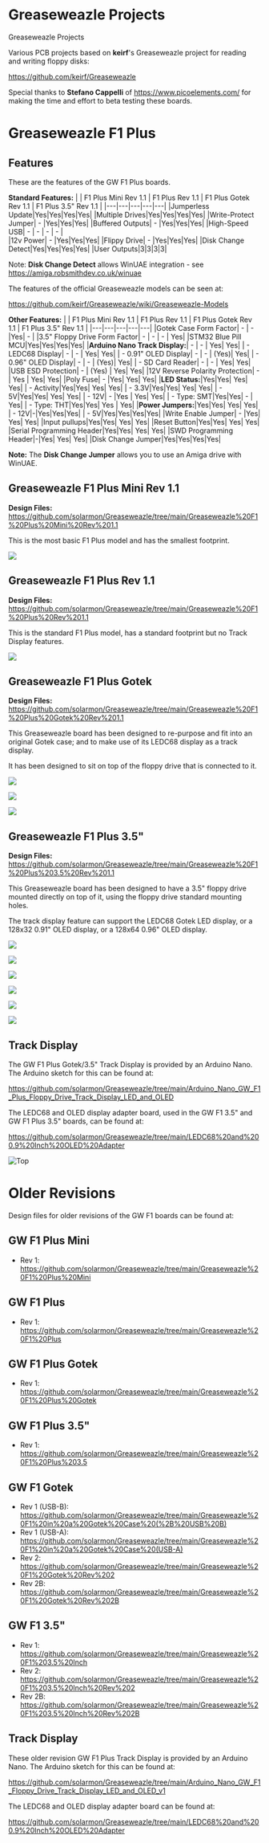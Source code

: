# Greaseweazle Projects
Greaseweazle Projects

Various PCB projects based on **keirf**'s Greaseweazle project for reading and writing floppy disks:

https://github.com/keirf/Greaseweazle

Special thanks to **Stefano Cappelli** of https://www.picoelements.com/ for making the time and effort to beta testing these boards. 

# Greaseweazle F1 Plus

## Features

These are the features of the GW F1 Plus boards.

**Standard Features:**
|   | F1 Plus Mini Rev 1.1 | F1 Plus  Rev 1.1 | F1 Plus Gotek	 Rev 1.1 | F1 Plus 3.5" Rev 1.1 |
|---|---|---|---|---|
|Jumperless Update|Yes|Yes|Yes|Yes|
|Multiple Drives|Yes|Yes|Yes|Yes|
|Write-Protect Jumper| - |Yes|Yes|Yes|
|Buffered Outputs| - |Yes|Yes|Yes|
|High-Speed USB| - | - | - | - |			
|12v Power| - |Yes|Yes|Yes|
|Flippy Drive| - |Yes|Yes|Yes|
|Disk Change Detect|Yes|Yes|Yes|Yes|
|User Outputs|3|3|3|3|

Note: **Disk Change Detect** allows WinUAE integration - see https://amiga.robsmithdev.co.uk/winuae

The features of the official Greaseweazle models can be seen at:

https://github.com/keirf/Greaseweazle/wiki/Greaseweazle-Models

**Other Features:**
|   | F1 Plus Mini Rev 1.1 | F1 Plus  Rev 1.1 | F1 Plus Gotek	 Rev 1.1 | F1 Plus 3.5" Rev 1.1 |
|---|---|---|---|---|
|Gotek Case Form Factor| - | -  |Yes|		-		|
|3.5" Floppy Drive Form Factor| - | - |		-		|			Yes|
|STM32 Blue Pill MCU|Yes|Yes|Yes|Yes|
|**Arduino Nano Track Display:**| - | - |		Yes|				Yes|
|	- LEDC68 Display| - | - |			Yes|				Yes|
|	- 0.91" OLED Display| - | - |		(Yes)|			Yes|
|	- 0.96" OLED Display| - | - |		(Yes)|			Yes|
|	- SD Card Reader| - | - |			Yes|				Yes|
|USB ESD Protection| - | (Yes) |				Yes|				Yes|
|12V Reverse Polarity Protection| - | Yes |	Yes|				Yes|
|Poly Fuse| - |Yes|						Yes|				Yes|
|**LED Status:**|Yes|Yes|						Yes|				Yes|
|	- Activity|Yes|Yes|					Yes|				Yes|
|	- 3.3V|Yes|Yes|						Yes|				Yes|
|	- 5V|Yes|Yes|							Yes|				Yes|
|	- 12V| - |Yes |							Yes|				Yes|
| - Type: SMT|Yes|Yes| - | Yes|
| - Type: THT|Yes|Yes| Yes | Yes|
|**Power Jumpers:**|Yes|Yes|						Yes|				Yes|
|	- 12V|-|Yes|Yes|Yes|
|	- 5V|Yes|Yes|Yes|Yes|
|Write Enable Jumper| - |Yes|				Yes|				Yes|
|Input pullups|Yes|Yes|					Yes|				Yes|
|Reset Button|Yes|Yes|					Yes|				Yes|
|Serial Programming Header|Yes|Yes|		Yes|				Yes|
|SWD Programming Header|-|Yes|			Yes|				Yes|
|Disk Change Jumper|Yes|Yes|Yes|Yes|

**Note:** The **Disk Change Jumper** allows you to use an Amiga drive with WinUAE.


## Greaseweazle F1 Plus Mini Rev 1.1

**Design Files:** https://github.com/solarmon/Greaseweazle/tree/main/Greaseweazle%20F1%20Plus%20Mini%20Rev%201.1

This is the most basic F1 Plus model and has the smallest footprint.

![](https://github.com/solarmon/Greaseweazle/blob/main/Greaseweazle%20F1%20Plus%20Mini%20Rev%201.1/Greaseweazle%20F1%20Plus%20Mini%20-PCB%20THT%20Top.png)

## Greaseweazle F1 Plus Rev 1.1

**Design Files:** https://github.com/solarmon/Greaseweazle/tree/main/Greaseweazle%20F1%20Plus%20Rev%201.1

This is the standard F1 Plus model, has a standard footprint but no Track Display features. 

![](https://github.com/solarmon/Greaseweazle/blob/main/Greaseweazle%20F1%20Plus%20Rev%201.1/Greaseweazle%20F1%20Plus%20-%20PCB%20THT%20Top.png)

## Greaseweazle F1 Plus Gotek

**Design Files:** https://github.com/solarmon/Greaseweazle/tree/main/Greaseweazle%20F1%20Plus%20Gotek%20Rev%201.1

This Greaseweazle board has been designed to re-purpose and fit into an original Gotek case; and to make use of its LEDC68 display as a track display.

It has been designed to sit on top of the floppy drive that is connected to it.

![](https://github.com/solarmon/Greaseweazle/blob/main/Greaseweazle%20F1%20Plus%20Gotek%20Rev%201.1/Greaseweazle%20F1%20Plus%20Gotek%20-%20PCB%20THT%20Front.png)

![](https://github.com/solarmon/Greaseweazle/blob/main/Greaseweazle%20F1%20Plus%20Gotek%20Rev%201.1/Greaseweazle%20F1%20Plus%20Gotek%20-%20PCB%20THT%20Top.png)

![](https://github.com/solarmon/Greaseweazle/blob/main/Greaseweazle%20F1%20Plus%20Gotek%20Rev%201.1/Greaseweazle%20F1%20Plus%20Gotek%20-%20PCB%20SMD%20Top.png)


## Greaseweazle F1 Plus 3.5"

**Design Files:** https://github.com/solarmon/Greaseweazle/tree/main/Greaseweazle%20F1%20Plus%203.5%20Rev%201.1

This Greaseweazle board has been designed to have a 3.5" floppy drive mounted directly on top of it, using the floppy drive standard mounting holes.

The track display feature can support the LEDC68 Gotek LED display, or a 128x32 0.91" OLED display, or a 128x64 0.96" OLED display.

![](https://github.com/solarmon/Greaseweazle/blob/main/Greaseweazle%20F1%20Plus%203.5%20Rev%201.1/Greaseweazle%20F1%20Plus%203.5%20-%20PCB%20SMT%20Front%20Angle.png)

![](https://github.com/solarmon/Greaseweazle/blob/main/Greaseweazle%20F1%20Plus%203.5%20Rev%201.1/Greaseweazle%20F1%20Plus%203.5%20-%20PCB%20SMT%20Front.png)

![](https://github.com/solarmon/Greaseweazle/blob/main/Greaseweazle%20F1%20Plus%203.5%20Rev%201.1/Greaseweazle%20F1%20Plus%203.5%20-%20PCB%20SMT%20Side.png)

![](https://github.com/solarmon/Greaseweazle/blob/main/Greaseweazle%20F1%20Plus%203.5%20Rev%201.1/Greaseweazle%20F1%20Plus%203.5%20-%20PCB%20SMT%20THT%20Bottom.png)

![](https://github.com/solarmon/Greaseweazle/blob/main/Greaseweazle%20F1%20Plus%203.5%20Rev%201.1/Greaseweazle%20F1%20Plus%203.5%20-%20PCB%20SMT%20Top.png)

![](https://github.com/solarmon/Greaseweazle/blob/main/Greaseweazle%20F1%20Plus%203.5%20Rev%201.1/Greaseweazle%20F1%20Plus%203.5%20-%20PCB%20Bottom.png)

## Track Display

The GW F1 Plus Gotek/3.5" Track Display is provided by an Arduino Nano. The Arduino sketch for this can be found at:

https://github.com/solarmon/Greaseweazle/tree/main/Arduino_Nano_GW_F1_Plus_Floppy_Drive_Track_Display_LED_and_OLED

The LEDC68 and OLED display adapter board, used in the GW F1 3.5" and GW F1 Plus 3.5" boards, can be found at:

https://github.com/solarmon/Greaseweazle/tree/main/LEDC68%20and%200.9%20Inch%20OLED%20Adapter

![Top](https://github.com/solarmon/Greaseweazle/blob/main/LEDC68%20and%200.9%20Inch%20OLED%20Adapter/LEDC68%20and%200.9%20Inch%20OLED%20Adapter%20-%20Top.png)

# Older Revisions

Design files for older revisions of the GW F1 boards can be found at:

## GW F1 Plus Mini

* Rev 1: https://github.com/solarmon/Greaseweazle/tree/main/Greaseweazle%20F1%20Plus%20Mini
 
## GW F1 Plus

* Rev 1: https://github.com/solarmon/Greaseweazle/tree/main/Greaseweazle%20F1%20Plus

## GW F1 Plus Gotek

* Rev 1: https://github.com/solarmon/Greaseweazle/tree/main/Greaseweazle%20F1%20Plus%20Gotek

## GW F1 Plus 3.5"

* Rev 1: https://github.com/solarmon/Greaseweazle/tree/main/Greaseweazle%20F1%20Plus%203.5

## GW F1 Gotek

* Rev 1 (USB-B): https://github.com/solarmon/Greaseweazle/tree/main/Greaseweazle%20F1%20in%20a%20Gotek%20Case%20(%2B%20USB%20B)
* Rev 1 (USB-A): https://github.com/solarmon/Greaseweazle/tree/main/Greaseweazle%20F1%20in%20a%20Gotek%20Case%20(USB-A)
* Rev 2: https://github.com/solarmon/Greaseweazle/tree/main/Greaseweazle%20F1%20Gotek%20Rev%202
* Rev 2B: https://github.com/solarmon/Greaseweazle/tree/main/Greaseweazle%20F1%20Gotek%20Rev%202B

## GW F1 3.5"

* Rev 1: https://github.com/solarmon/Greaseweazle/tree/main/Greaseweazle%20F1%203.5%20Inch
* Rev 2: https://github.com/solarmon/Greaseweazle/tree/main/Greaseweazle%20F1%203.5%20Inch%20Rev%202
* Rev 2B: https://github.com/solarmon/Greaseweazle/tree/main/Greaseweazle%20F1%203.5%20Inch%20Rev%202B

## Track Display

These older revision GW F1 Plus Track Display is provided by an Arduino Nano. The Arduino sketch for this can be found at:

https://github.com/solarmon/Greaseweazle/tree/main/Arduino_Nano_GW_F1_Floppy_Drive_Track_Display_LED_and_OLED_v1

The LEDC68 and OLED display adapter board can be found at:

https://github.com/solarmon/Greaseweazle/tree/main/LEDC68%20and%200.9%20Inch%20OLED%20Adapter
